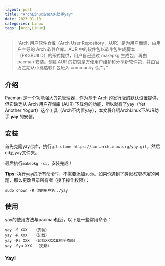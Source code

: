 ```yaml
---
layout: post
title: "ArchLinux安装AUR助手yay"
date: 2023-01-10
categories: Linux
tags: [Arch,Linux]
---
```

>“Arch 用户软件仓库（Arch User Repository，AUR）是为用户而建、由用户主导的 Arch 软件仓库。AUR 中的软件包以软件包生成脚本（PKGBUILD）的形式提供，用户自己通过 makepkg 生成包，再由 pacman 安装。创建 AUR 的初衷是方便用户维护和分享新软件包，并由官方定期从中挑选软件包进入 community 仓库。”

## 介绍
Pacman 是一个功能强大的包管理器，作为基于 Arch 的发行版的默认设置提供，但它缺乏从 Arch 用户存储库 (AUR) 下载包的功能，所以就有了yay（Yet Another Yogurt）这个工具（Arch不内置yay），本文将介绍ArchLinux下AUR助手 **yay** 的安装。

## 安装

首先克隆yay仓库，执行`git clone https://aur.archlinux.org/yay.git`，然后cd到yay文件夹。

最后执行`makepkg -si`，安装完成！

**Tips:** 执行yay的所有命令时，不需要添加`sudo`。如果你遇到了类似*权限不足*的问题，那么更改目录所有者（授予操作权限）：

`sudo chown -R 你的用户名 ./yay`

## 使用

yay的使用方法与pacman相近，以下是一些常用命令：
```
yay -S XXX   （安装）
yay -R XXX   （卸载）
yay -Rs XXX  （卸载XXX及其相关依赖）
yay -Syu XXX  （更新）
```

### Yay!
